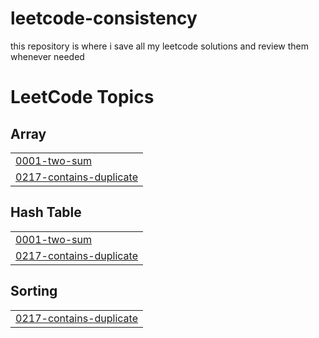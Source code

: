 # leetcode-consistency
this repository is where i save all my leetcode solutions and review them whenever needed

<!---LeetCode Topics Start-->
# LeetCode Topics
## Array
|  |
| ------- |
| [0001-two-sum](https://github.com/tanmaymokal2002/leetcode-consistency/tree/master/0001-two-sum) |
| [0217-contains-duplicate](https://github.com/tanmaymokal2002/leetcode-consistency/tree/master/0217-contains-duplicate) |
## Hash Table
|  |
| ------- |
| [0001-two-sum](https://github.com/tanmaymokal2002/leetcode-consistency/tree/master/0001-two-sum) |
| [0217-contains-duplicate](https://github.com/tanmaymokal2002/leetcode-consistency/tree/master/0217-contains-duplicate) |
## Sorting
|  |
| ------- |
| [0217-contains-duplicate](https://github.com/tanmaymokal2002/leetcode-consistency/tree/master/0217-contains-duplicate) |
<!---LeetCode Topics End-->